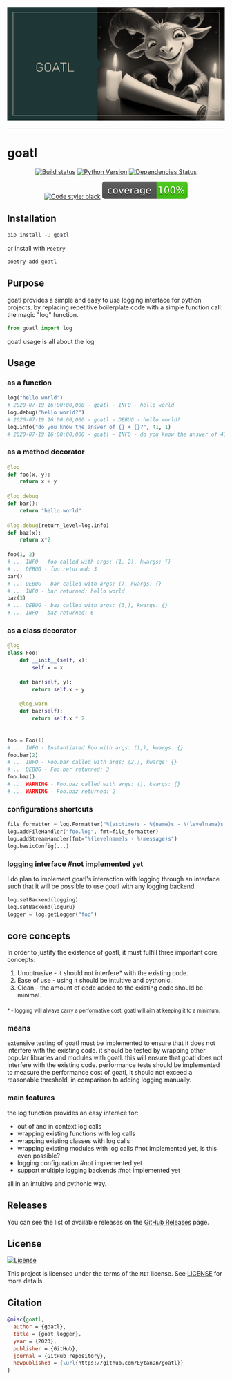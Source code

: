 <div align="center">
<img src="assets/images/goatlbanner.png" alt="goatl logo"/>

</div>

---

# goatl

<div align="center">

[![Build status](https://github.com/EytanDn/goatl/workflows/build/badge.svg?branch=master&event=push)](https://github.com/EytanDn/goatl/actions?query=workflow%3Abuild)
[![Python Version](https://img.shields.io/pypi/pyversions/goatl.svg)](https://pypi.org/project/goatl/)
[![Dependencies Status](https://img.shields.io/badge/dependencies-up%20to%20date-brightgreen.svg)](https://github.com/EytanDn/goatl/pulls?utf8=%E2%9C%93&q=is%3Apr%20author%3Aapp%2Fdependabot)

[![Code style: black](https://img.shields.io/badge/code%20style-black-000000.svg)](https://github.com/psf/black)
![Coverage Report](assets/images/coverage.svg)

</div>

## Installation

```bash
pip install -U goatl
```

or install with `Poetry`

```bash
poetry add goatl
```

## Purpose

goatl provides a simple and easy to use logging interface for python projects.
by replacing repetitive boilerplate code with a simple function call:
the magic "log" function.

```python
from goatl import log
```

goatl usage is all about the log

## Usage

### as a function

```python
log("hello world")
# 2020-07-19 16:00:00,000 - goatl - INFO - hello world
log.debug("hello world?")
# 2020-07-19 16:00:00,000 - goatl - DEBUG - hello world?
log.info("do you know the answer of {} + {}?", 41, 1)
# 2020-07-19 16:00:00,000 - goatl - INFO - do you know the answer of 41 + 1?
```

### as a method decorator

```python
@log
def foo(x, y):
    return x + y

@log.debug
def bar():
    return "hello world"

@log.debug(return_level=log.info)
def baz(x):
    return x*2

foo(1, 2)
# ... INFO - foo called with args: (1, 2), kwargs: {}
# ... DEBUG - foo returned: 3
bar()
# ... DEBUG - bar called with args: (), kwargs: {}
# ... INFO - bar returned: hello world
baz(3)
# ... DEBUG - baz called with args: (3,), kwargs: {}
# ... INFO - baz returned: 6
```

### as a class decorator

```python
@log
class Foo:
    def __init__(self, x):
        self.x = x

    def bar(self, y):
        return self.x + y

    @log.warn
    def baz(self):
        return self.x * 2


foo = Foo(1)
# ... INFO - Instantiated Foo with args: (1,), kwargs: {}
foo.bar(2)
# ... INFO - Foo.bar called with args: (2,), kwargs: {}
# ... DEBUG - Foo.bar returned: 3
foo.baz()
# ... WARNING - Foo.baz called with args: (), kwargs: {}
# ... WARNING - Foo.baz returned: 2
```

### configurations shortcuts

```python
file_formatter = log.Formatter("%(asctime)s - %(name)s - %(levelname)s - %(message)s")
log.addFileHandler("foo.log", fmt=file_formatter)
log.addStreamHandler(fmt="%(levelname)s - %(message)s")
log.basicConfig(...)
```

### logging interface #not implemented yet

I do plan to implement goatl's interaction with logging through an interface
such that it will be possible to use goatl with any logging backend.

```python
log.setBackend(logging)
log.setBackend(loguru)
logger = log.getLogger("foo")
```

## core concepts

In order to justify the existence of goatl,
it must fulfill three important core concepts:

1. Unobtrusive - it should not interfere\* with the existing code.
2. Ease of use - using it should be intuitive and pythonic.
3. Clean - the amount of code added to the existing code should be minimal.

<sub>\* - logging will always carry a performative cost, goatl will aim at keeping it to a minimum.</sub>

### means

extensive testing of goatl must be implemented to ensure that it does not interfere with the existing code.
it should be tested by wrapping other popular libraries and modules with goatl.
this will ensure that goatl does not interfere with the existing code.
performance tests should be implemented to measure the performance cost of goatl,
it should not exceed a reasonable threshold, in comparison to adding logging manually.

### main features

the log function provides an easy interace for:

- out of and in context log calls
- wrapping existing functions with log calls
- wrapping existing classes with log calls
- wrapping existing modules with log calls #not implemented yet, is this even possible?
- logging configuration #not implemented yet
- support multiple logging backends #not implemented yet

all in an intuitive and pythonic way.

## Releases

You can see the list of available releases on the [GitHub Releases](https://github.com/EytanDn/goatl/releases) page.

## License

[![License](https://img.shields.io/github/license/Eytandn/goatl)](https://github.com/EytanDn/goatl/blob/master/LICENSE)

This project is licensed under the terms of the `MIT` license. See [LICENSE](https://github.com/eytandn/goatl/blob/master/LICENSE) for more details.

## Citation

```bibtex
@misc{goatl,
  author = {goatl},
  title = {goat logger},
  year = {2023},
  publisher = {GitHub},
  journal = {GitHub repository},
  howpublished = {\url{https://github.com/EytanDn/goatl}}
}
```
